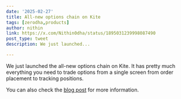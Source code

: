 ```yaml
---
date: '2025-02-27'
title: All-new options chain on Kite
tags: [zerodha,products]
author: nithin
link: https://x.com/Nithin0dha/status/1895031239998087490
post_type: tweet
description: We just launched...

---
```


We just launched the all-new options chain on Kite. It has pretty much everything you need to trade options from a single screen from order placement to tracking positions.

You can also check the [blog post](https://zerodha.com/z-connect/business-updates/introducing-the-all-new-option-chain-on-kite) for more information. 

